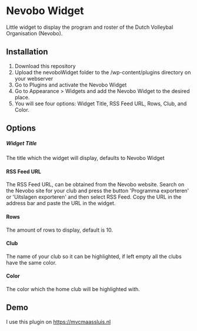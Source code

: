 # Nevobo Widget
Little widget to display the program and roster of the Dutch Volleybal Organisation (Nevobo).

## Installation
1. Download this repository
2. Upload the nevoboWidget folder to the /wp-content/plugins directory on your webserver
3. Go to Plugins and activate the Nevobo Widget
4. Go to Appearance > Widgets and add the Nevobo Widget to the desired place.
5. You will see four options: Widget Title, RSS Feed URL, Rows, Club, and Color.

## Options
##### Widget Title
The title which the widget will display, defaults to Nevobo Widget

#### RSS Feed URL
The RSS Feed URL, can be obtained from the Nevobo website. Search on the Nevobo site for your club and press the button 'Programma exporteren' or 'Uitslagen exporteren' and then select
RSS Feed. Copy the URL in the address bar and paste the URL in the widget.

#### Rows
The amount of rows to display, default is 10.

#### Club
The name of your club so it can be highlighted, if left empty all the clubs have the same color.

#### Color
The color which the home club will be highlighted with.

## Demo
I use this plugin on https://mvcmaassluis.nl 
